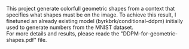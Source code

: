 This project generate colorfull geometric shapes from a context that specifies what shapes must be on the image. To achieve this result, I finetuned an already existing model (byrkbrk/conditional-ddpm) initially used to generate numbers from the MNIST dataset. \
For more details and results, please reade the "DDPM-for-geometric-shapes.pdf" file.
